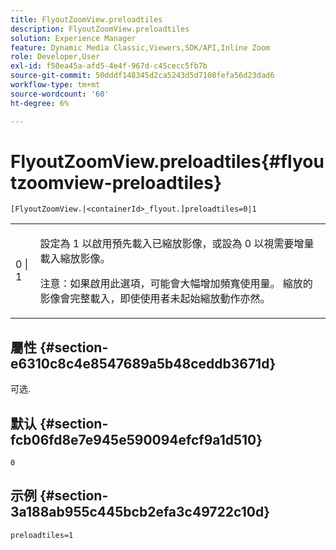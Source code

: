 ```yaml
---
title: FlyoutZoomView.preloadtiles
description: FlyoutZoomView.preloadtiles
solution: Experience Manager
feature: Dynamic Media Classic,Viewers,SDK/API,Inline Zoom
role: Developer,User
exl-id: f50ea45a-afd5-4e4f-967d-c45cecc5fb7b
source-git-commit: 50dddf148345d2ca5243d5d7108fefa56d23dad6
workflow-type: tm+mt
source-wordcount: '60'
ht-degree: 6%

---
```


# FlyoutZoomView.preloadtiles{#flyoutzoomview-preloadtiles}

`[FlyoutZoomView.|<containerId>_flyout.]preloadtiles=0|1`

<table id="table_8E44EC404A1A45C59EA1EF2766613930"> 
 <tbody> 
  <tr> 
   <td colname="col1"> <p> <span class="codeph"> 0 | 1 </span> </p> </td> 
   <td colname="col2"> <p> 設定為 <span class="codeph"> 1</span> 以啟用預先載入已縮放影像，或設為 <span class="codeph"> 0</span> 以視需要增量載入縮放影像。 </p> <p> <p>注意：如果啟用此選項，可能會大幅增加頻寬使用量。 縮放的影像會完整載入，即使使用者未起始縮放動作亦然。 </p> </p> </td> 
  </tr> 
 </tbody> 
</table>

## 屬性 {#section-e6310c8c4e8547689a5b48ceddb3671d}

可选.

## 默认 {#section-fcb06fd8e7e945e590094efcf9a1d510}

`0`

## 示例 {#section-3a188ab955c445bcb2efa3c49722c10d}

`preloadtiles=1`
